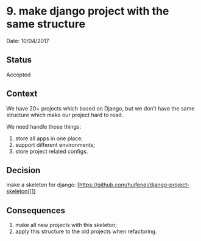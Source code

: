 # 9. make django project with the same structure

Date: 10/04/2017

## Status

Accepted

## Context

We have 20+ projects which based on Django, but we don’t have the same structure which make our project hard to read.

We need handle those things:
1. store all apps in one place;
2. support different environments;
3. store project related configs.

## Decision

make a skeleton for django: [https://github.com/huifenqi/django-project-skeleton][1]

## Consequences

1. make all new projects with this skeleton;
2. apply this structure to the old projects when refactoring.

[1]:	https://github.com/huifenqi/django-project-skeleton